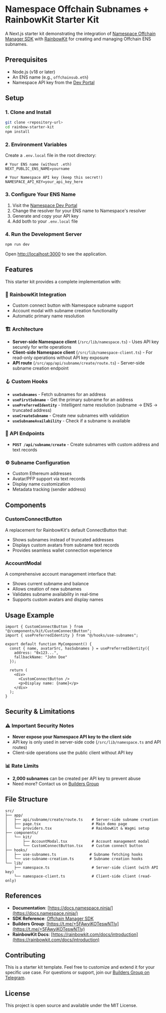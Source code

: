 # Namespace Offchain Subnames + RainbowKit Starter Kit

A Next.js starter kit demonstrating the integration of [Namespace Offchain Manager SDK](https://docs.namespace.ninja/developer-guide/sdks/offchain-manager) with [RainbowKit](https://rainbowkit.com) for creating and managing Offchain ENS subnames.

## Prerequisites

- Node.js (v18 or later)
- An ENS name (e.g., `offchainsub.eth`)
- Namespace API key from the [Dev Portal](https://dev.namespace.ninja)

## Setup

### 1. Clone and Install

```bash
git clone <repository-url>
cd rainbow-starter-kit
npm install
```

### 2. Environment Variables

Create a `.env.local` file in the root directory:

```env
# Your ENS name (without .eth)
NEXT_PUBLIC_ENS_NAME=yourname

# Your Namespace API key (keep this secret!)
NAMESPACE_API_KEY=your_api_key_here
```

### 3. Configure Your ENS Name

1. Visit the [Namespace Dev Portal](https://dev.namespace.ninja)
2. Change the resolver for your ENS name to Namespace's resolver
3. Generate and copy your API key
4. Add both to your `.env.local` file

### 4. Run the Development Server

```bash
npm run dev
```

Open [http://localhost:3000](http://localhost:3000) to see the application.

## Features

This starter kit provides a complete implementation with:

### 🔗 RainbowKit Integration
- Custom connect button with Namespace subname support
- Account modal with subname creation functionality
- Automatic primary name resolution

### 🏗️ Architecture
- **Server-side Namespace client** (`/src/lib/namespace.ts`) - Uses API key securely for write operations
- **Client-side Namespace client** (`/src/lib/namespace-client.ts`) - For read-only operations without API key exposure
- **API route** (`/src/app/api/subname/create/route.ts`) - Server-side subname creation endpoint

### 🪝 Custom Hooks
- **`useSubnames`** - Fetch subnames for an address
- **`useFirstSubname`** - Get the primary subname for an address  
- **`usePreferredIdentity`** - Intelligent name resolution (subname → ENS → truncated address)
- **`useCreateSubname`** - Create new subnames with validation
- **`useSubnameAvailability`** - Check if a subname is available

### 📡 API Endpoints
- **`POST /api/subname/create`** - Create subnames with custom address and text records

### ⚙️ Subname Configuration
- Custom Ethereum addresses
- Avatar/PFP support via text records
- Display name customization
- Metadata tracking (sender address)

## Components

### CustomConnectButton
A replacement for RainbowKit's default ConnectButton that:
- Shows subnames instead of truncated addresses
- Displays custom avatars from subname text records
- Provides seamless wallet connection experience

### AccountModal
A comprehensive account management interface that:
- Shows current subname and balance
- Allows creation of new subnames
- Validates subname availability in real-time
- Supports custom avatars and display names

## Usage Example

```tsx
import { CustomConnectButton } from "@/components/kit/CustomConnectButton";
import { usePreferredIdentity } from "@/hooks/use-subnames";

export default function MyComponent() {
  const { name, avatarSrc, hasSubnames } = usePreferredIdentity({
    address: "0x123...",
    fallbackName: "John Doe"
  });

  return (
    <div>
      <CustomConnectButton />
      <p>Display name: {name}</p>
    </div>
  );
}
```

## Security & Limitations

### ⚠️ Important Security Notes

- **Never expose your Namespace API key to the client side**
- API key is only used in server-side code (`/src/lib/namespace.ts` and API routes)
- Client-side operations use the public client without API key

### 📊 Rate Limits

- **2,000 subnames** can be created per API key to prevent abuse
- Need more? Contact us on [Builders Group](https://t.me/+5FAwyiKOTeswNTIy)

## File Structure

```
src/
├── app/
│   ├── api/subname/create/route.ts    # Server-side subname creation
│   ├── page.tsx                       # Main demo page
│   └── providers.tsx                  # RainbowKit & Wagmi setup
├── components/
│   └── kit/
│       ├── AccountModal.tsx           # Account management modal
│       └── CustomConnectButton.tsx    # Custom connect button
├── hooks/
│   ├── use-subnames.ts               # Subname fetching hooks
│   └── use-subname-creation.ts       # Subname creation hooks
└── lib/
    ├── namespace.ts                   # Server-side client (with API key)
    └── namespace-client.ts            # Client-side client (read-only)
```

## References

- **Documentation**: [https://docs.namespace.ninja/](https://docs.namespace.ninja/)
- **SDK Reference**: [Offchain Manager SDK](https://docs.namespace.ninja/developer-guide/sdks/offchain-manager)
- **Builders Group**: [https://t.me/+5FAwyiKOTeswNTIy](https://t.me/+5FAwyiKOTeswNTIy)
- **RainbowKit Docs**: [https://rainbowkit.com/docs/introduction](https://rainbowkit.com/docs/introduction)

## Contributing

This is a starter kit template. Feel free to customize and extend it for your specific use case. For questions or support, join our [Builders Group on Telegram](https://t.me/+5FAwyiKOTeswNTIy).

## License

This project is open source and available under the MIT License.
